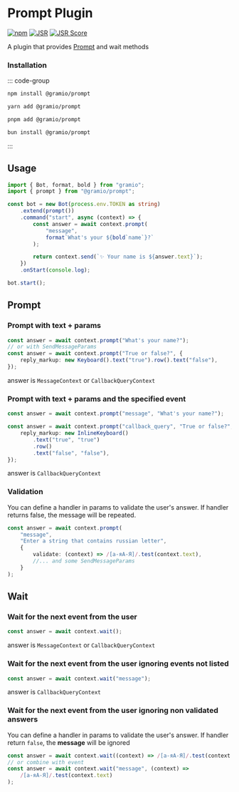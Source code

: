 # Prompt Plugin

<div class="badges">

[![npm](https://img.shields.io/npm/v/@gramio/prompt?logo=npm&style=flat&labelColor=000&color=3b82f6)](https://www.npmjs.org/package/@gramio/prompt)
[![JSR](https://jsr.io/badges/@gramio/prompt)](https://jsr.io/@gramio/prompt)
[![JSR Score](https://jsr.io/badges/@gramio/prompt/score)](https://jsr.io/@gramio/prompt)

</div>

A plugin that provides [Prompt](#prompt) and wait methods

### Installation

::: code-group

```bash [npm]
npm install @gramio/prompt
```

```bash [yarn]
yarn add @gramio/prompt
```

```bash [pnpm]
pnpm add @gramio/prompt
```

```bash [bun]
bun install @gramio/prompt
```

:::

## Usage

```ts
import { Bot, format, bold } from "gramio";
import { prompt } from "@gramio/prompt";

const bot = new Bot(process.env.TOKEN as string)
    .extend(prompt())
    .command("start", async (context) => {
        const answer = await context.prompt(
            "message",
            format`What's your ${bold`name`}?`
        );

        return context.send(`✨ Your name is ${answer.text}`);
    })
    .onStart(console.log);

bot.start();
```

## Prompt

### Prompt with text + params

```ts
const answer = await context.prompt("What's your name?");
// or with SendMessageParams
const answer = await context.prompt("True or false?", {
    reply_markup: new Keyboard().text("true").row().text("false"),
});
```

answer is `MessageContext` or `CallbackQueryContext`

### Prompt with text + params and the specified event

```ts
const answer = await context.prompt("message", "What's your name?");

const answer = await context.prompt("callback_query", "True or false?", {
    reply_markup: new InlineKeyboard()
        .text("true", "true")
        .row()
        .text("false", "false"),
});
```

answer is `CallbackQueryContext`

### Validation

You can define a handler in params to validate the user's answer.
If handler returns false, the message will be repeated.

```ts
const answer = await context.prompt(
    "message",
    "Enter a string that contains russian letter",
    {
        validate: (context) => /[а-яА-Я]/.test(context.text),
        //... and some SendMessageParams
    }
);
```

## Wait

### Wait for the next event from the user

```ts
const answer = await context.wait();
```

answer is `MessageContext` or `CallbackQueryContext`

### Wait for the next event from the user ignoring events not listed

```ts
const answer = await context.wait("message");
```

answer is `CallbackQueryContext`

### Wait for the next event from the user ignoring non validated answers

You can define a handler in params to validate the user's answer.
If handler return `false`, the **message** will be ignored

```ts
const answer = await context.wait((context) => /[а-яА-Я]/.test(context.text));
// or combine with event
const answer = await context.wait("message", (context) =>
    /[а-яА-Я]/.test(context.text)
);
```
